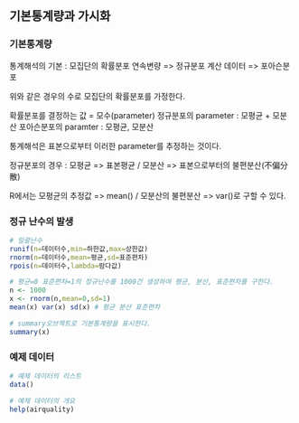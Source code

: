 ## 기본통계량과 가시화

### 기본통계량

통계해석의 기본 : 모집단의 확률분포
연속변량 => 정규분포
계산 데이터 => 포아슨분포

위와 같은 경우의 수로 모집단의 확률분포를 가정한다.

확률분포를 결정하는 값 = 모수(parameter)
정규분포의 parameter : 모평균 + 모분산
포아슨분포의 paramter : 모평균, 모분산

통계해석은 표본으로부터 이러한 parameter를 추정하는 것이다.

정규분포의 경우 : 모평균 => 표본평균 / 모분산 => 표본으로부터의 불편분산(不偏分散)

R에서는 모평균의 추정값 => mean() / 모분산의 불편분산 => var()로 구할 수 있다.

### 정규 난수의 발생

```R
# 일괄난수
runif(n=데이터수,min=하한값,max=상한값)
rnorm(n=데이터수,mean=평균,sd=표준편차)
rpois(n=데이터수,lambda=람다값)

# 평균=0 표준편차=1의 정규난수를 1000건 생성하여 평균, 분산, 표준편차를 구한다.
n <- 1000
x <- rnorm(n,mean=0,sd=1)
mean(x) var(x) sd(x) # 평균 분산 표준편차

# summary오브젝트로 기본통계량을 표시한다.
summary(x)
```

### 예제 데이터

```R
# 예제 데이터의 리스트
data()

# 예제 데이터의 개요
help(airquality)

```
